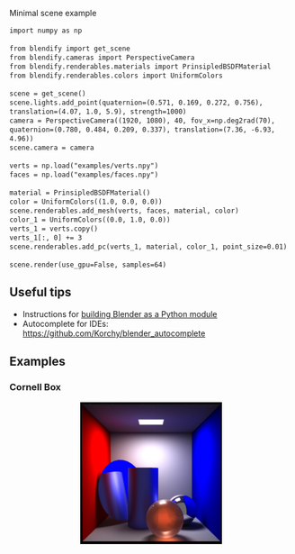 Minimal scene example
```
import numpy as np

from blendify import get_scene
from blendify.cameras import PerspectiveCamera
from blendify.renderables.materials import PrinsipledBSDFMaterial
from blendify.renderables.colors import UniformColors

scene = get_scene()
scene.lights.add_point(quaternion=(0.571, 0.169, 0.272, 0.756), translation=(4.07, 1.0, 5.9), strength=1000)
camera = PerspectiveCamera((1920, 1080), 40, fov_x=np.deg2rad(70), quaternion=(0.780, 0.484, 0.209, 0.337), translation=(7.36, -6.93, 4.96))
scene.camera = camera

verts = np.load("examples/verts.npy")
faces = np.load("examples/faces.npy")

material = PrinsipledBSDFMaterial()
color = UniformColors((1.0, 0.0, 0.0))
scene.renderables.add_mesh(verts, faces, material, color)
color_1 = UniformColors((0.0, 1.0, 0.0))
verts_1 = verts.copy()
verts_1[:, 0] += 3
scene.renderables.add_pc(verts_1, material, color_1, point_size=0.01)

scene.render(use_gpu=False, samples=64)
```

## Useful tips
* Instructions for [building Blender as a Python module]("./doc/building_blender.md")
* Autocomplete for IDEs: https://github.com/Korchy/blender_autocomplete

## Examples

### Cornell Box

<p align="center">
  <img src="./docs/images/02_example.jpg" alt="drawing" width="50%"/>
</p>
